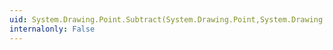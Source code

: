 ```yaml
---
uid: System.Drawing.Point.Subtract(System.Drawing.Point,System.Drawing.Size)
internalonly: False
---
```

